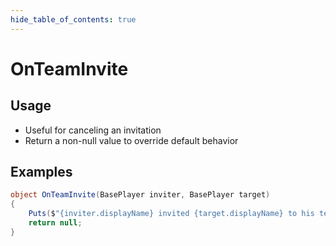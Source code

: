 ```yaml
---
hide_table_of_contents: true
---
```


# OnTeamInvite

## Usage

* Useful for canceling an invitation
* Return a non-null value to override default behavior

## Examples

```csharp title=""
object OnTeamInvite(BasePlayer inviter, BasePlayer target)
{
    Puts($"{inviter.displayName} invited {target.displayName} to his team");
    return null;
}
```
